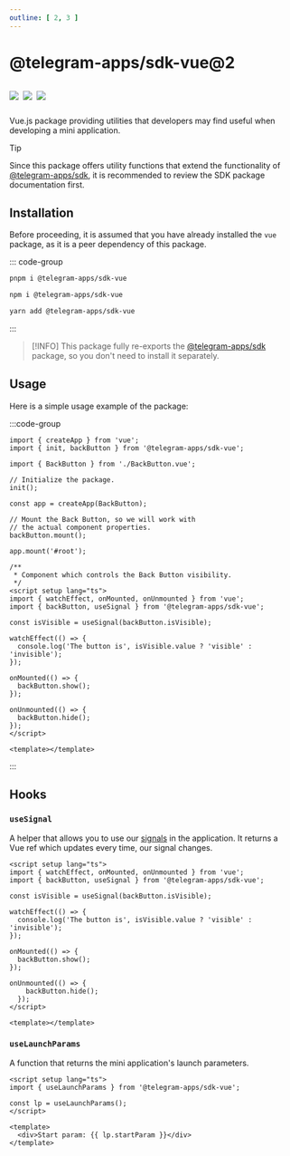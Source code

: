 ```yaml
---
outline: [ 2, 3 ]
---
```


# @telegram-apps/sdk-vue@2

<p style="display: inline-flex; gap: 8px">
  <a href="https://npmjs.com/package/@telegram-apps/sdk-vue">
    <img src="https://img.shields.io/npm/v/@telegram-apps/sdk-vue?logo=npm"/>
  </a>
  <img src="https://img.shields.io/bundlephobia/minzip/@telegram-apps/sdk-vue"/>
  <a href="https://github.com/Telegram-Mini-Apps/telegram-apps/tree/master/packages/sdk-vue">
    <img src="https://img.shields.io/badge/source-black?logo=github"/>
  </a>
</p>

Vue.js package providing utilities that developers may find useful when developing a mini
application.

> [!TIP]
> Since this package offers utility functions that extend the functionality
> of [@telegram-apps/sdk](../telegram-apps-sdk/2-x.md), it is recommended to review the SDK package
> documentation first.

## Installation

Before proceeding, it is assumed that you have already installed the `vue` package, as it is a
peer dependency of this package.

::: code-group

```bash [pnpm]
pnpm i @telegram-apps/sdk-vue
```

```bash [npm]
npm i @telegram-apps/sdk-vue
```

```bash [yarn]
yarn add @telegram-apps/sdk-vue
```

:::

> [!INFO]
> This package fully re-exports the [@telegram-apps/sdk](../telegram-apps-sdk/2-x) package, so
> you don't need to install it separately.

## Usage

Here is a simple usage example of the package:

:::code-group

```tsx [index.tsx]
import { createApp } from 'vue';
import { init, backButton } from '@telegram-apps/sdk-vue';

import { BackButton } from './BackButton.vue';

// Initialize the package.
init();

const app = createApp(BackButton);

// Mount the Back Button, so we will work with 
// the actual component properties.
backButton.mount();

app.mount('#root');
```

```vue [BackButton.vue]
/**
 * Component which controls the Back Button visibility.
 */
<script setup lang="ts">
import { watchEffect, onMounted, onUnmounted } from 'vue';
import { backButton, useSignal } from '@telegram-apps/sdk-vue';

const isVisible = useSignal(backButton.isVisible);

watchEffect(() => {
  console.log('The button is', isVisible.value ? 'visible' : 'invisible');
});

onMounted(() => {
  backButton.show();
});

onUnmounted(() => {
  backButton.hide();
});
</script>

<template></template>
```

:::

## Hooks

### `useSignal`

A helper that allows you to use our [signals](../telegram-apps-signals.md) in the application. It
returns a Vue ref which updates every time, our signal changes.

```vue
<script setup lang="ts">
import { watchEffect, onMounted, onUnmounted } from 'vue';
import { backButton, useSignal } from '@telegram-apps/sdk-vue';

const isVisible = useSignal(backButton.isVisible);

watchEffect(() => {
  console.log('The button is', isVisible.value ? 'visible' : 'invisible');
});

onMounted(() => {
  backButton.show();
});

onUnmounted(() => {
    backButton.hide();
  });
</script>

<template></template>
```

### `useLaunchParams`

A function that returns the mini application's launch parameters.

```vue
<script setup lang="ts">
import { useLaunchParams } from '@telegram-apps/sdk-vue';

const lp = useLaunchParams();
</script>

<template>
  <div>Start param: {{ lp.startParam }}</div>
</template>
```
